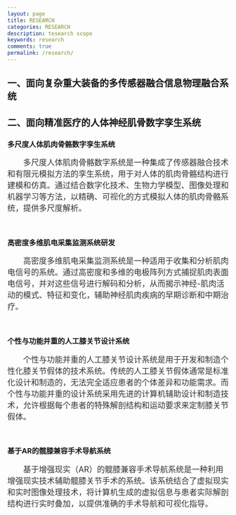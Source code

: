 ```yaml
---
layout: page
title: RESEARCH
categories: RESEARCH
description: tesearch scope
keywords: research
comments: true
permalink: /research/
---
```


## 一、面向复杂重大装备的多传感器融合信息物理融合系统



<!-- ### 原位能场传感监测系统
<figcaption style="font-size: 18px; color: #333;text-align: left;text-indent: 2em">轴承“原位”自供电无线传感监测技术，面向航空发动机结构的传感系统布局与优化，研发基于压电Duffing振子原理的轻质能量采集器样机，集成多源传感器的并联无线采集（振动、温度、声音等），实现航发主轴承的自供电“原位多源”信号监测与分析，为“复杂工况下设备状态检测”提供支承。</figcaption>
<figure>
    <img src="/images/pages/research/原位能场传感监测系统.png" alt="原位能场传感监测系统" width="500" >
</figure>
<br>

### 轴承性能试验
<figcaption style="font-size: 18px; color: #333;text-align: left;text-indent: 2em">基于主轴承性能影响因素收集与分析，为主轴承拟动力学分析与运行过程中主轴承监测数据分析提供个性参数；基于拟动力学方法建立被测主轴承的动态性能分析模型，进行被测主轴承的受载分析以及运动分析；依据轴承动态特性参数与轴承结构性能映射传递规律，对轴承状态监控传感器进行选型与开发，完成传感器的优化分布，构建多传感器融合监测系统；最终建立航发主轴承高置信度服役载荷谱。</figcaption>
<figure>
    <img src="/images/pages/research/轴承性能试验.png" alt="轴承性能试验" width="500" >
</figure>
<br>
<br> -->


## 二、面向精准医疗的人体神经肌骨数字孪生系统


### 多尺度人体肌肉骨骼数字孪生系统
<figcaption style="font-size: 18px; color: #333;text-align: left;text-indent: 2em">多尺度人体肌肉骨骼数字系统是一种集成了传感器融合技术和有限元模拟方法的孪生系统，用于对人体的肌肉骨骼结构进行建模和仿真。通过结合数字化技术、生物力学模型、图像处理和机器学习等方法，以精确、可视化的方式模拟人体的肌肉骨骼系统，提供多尺度解析。</figcaption>
<figure>
    <!-- <img src="/images/pages/research/多尺度人体肌肉骨骼数字孪生系统.png" alt="多尺度人体肌肉骨骼数字孪生系统" width="500" > -->
</figure>
<br>

### 高密度多维肌电采集监测系统研发
<figcaption style="font-size: 18px; color: #333;text-align: left;text-indent: 2em">高密度多维肌电采集监测系统是一种适用于收集和分析肌肉电信号的系统。通过高密度和多维的电极阵列方式捕捉肌肉表面电信号，并对这些信号进行解码和分析，从而揭示神经-肌肉活动的模式、特征和变化，辅助神经肌肉疾病的早期诊断和中期治疗。</figcaption>
<figure>
    <!-- <img src="/images/pages/research/高密度多维肌电采集监测系统研发.png" alt="高密度多维肌电采集监测系统研发" width="500" > -->
</figure>
<br>

### 个性与功能并重的人工膝关节设计系统
<figcaption style="font-size: 18px; color: #333;text-align: left;text-indent: 2em">个性与功能并重的人工膝关节设计系统是用于开发和制造个性化膝关节假体的技术系统。传统的人工膝关节假体通常是标准化设计和制造的，无法完全适应患者的个体差异和功能需求。而个性与功能并重的设计系统采用先进的计算机辅助设计和制造技术，允许根据每个患者的特殊解剖结构和运动要求来定制膝关节假体。</figcaption>
<figure>
    <!-- <img src="/images/pages/research/个性与功能并重的人工膝关节设计系统.png" alt="个性与功能并重的人工膝关节设计系统" width="500" > -->
</figure>
<br>


### 基于AR的髋膝兼容手术导航系统
<figcaption style="font-size: 18px; color: #333;text-align: left;text-indent: 2em">基于增强现实（AR）的髋膝兼容手术导航系统是一种利用增强现实技术辅助髋膝关节手术的系统。该系统结合了虚拟现实和实时图像处理技术，将计算机生成的虚拟信息与患者实际解剖结构进行实时叠加，以提供准确的手术导航和可视化指导。</figcaption>
<figure>
    <!-- <img src="/images/pages/research/基于AR的髋膝兼容手术导航系统.png" alt="基于AR的髋膝兼容手术导航系统" width="500" > -->
</figure>
<br>




